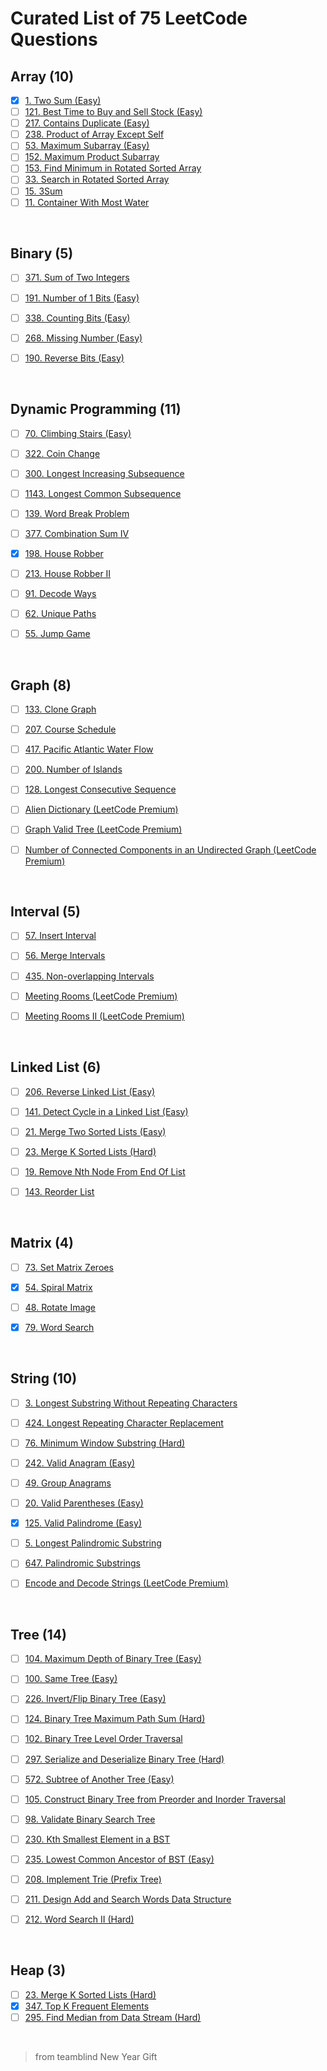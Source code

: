 # Curated List of 75 LeetCode Questions 


## Array (10)

- [x] [1. Two Sum (Easy)](https://leetcode.com/problems/two-sum/)
- [ ] [121. Best Time to Buy and Sell Stock (Easy)](https://leetcode.com/problems/best-time-to-buy-and-sell-stock/)
- [ ] [217. Contains Duplicate (Easy)](https://leetcode.com/problems/contains-duplicate/)
- [ ] [238. Product of Array Except Self](https://leetcode.com/problems/product-of-array-except-self/)
- [ ] [53. Maximum Subarray (Easy)](https://leetcode.com/problems/maximum-subarray/)
- [ ] [152. Maximum Product Subarray](https://leetcode.com/problems/maximum-product-subarray/)
- [ ] [153. Find Minimum in Rotated Sorted Array](https://leetcode.com/problems/find-minimum-in-rotated-sorted-array/)
- [ ] [33. Search in Rotated Sorted Array](https://leetcode.com/problems/search-in-rotated-sorted-array/)
- [ ] [15. 3Sum](https://leetcode.com/problems/3sum/)
- [ ] [11. Container With Most Water](https://leetcode.com/problems/container-with-most-water/)

<br>

## Binary (5)

- [ ] [371. Sum of Two Integers](https://leetcode.com/problems/sum-of-two-integers/)
- [ ] [191. Number of 1 Bits (Easy)](https://leetcode.com/problems/number-of-1-bits/)
- [ ] [338. Counting Bits (Easy)](https://leetcode.com/problems/counting-bits/)
- [ ] [268. Missing Number (Easy)](https://leetcode.com/problems/missing-number/)
- [ ] [190. Reverse Bits (Easy)](https://leetcode.com/problems/reverse-bits/)


<br>

## Dynamic Programming (11)

- [ ] [70. Climbing Stairs (Easy)](https://leetcode.com/problems/climbing-stairs/)
- [ ] [322. Coin Change](https://leetcode.com/problems/coin-change/)
- [ ] [300. Longest Increasing Subsequence](https://leetcode.com/problems/longest-increasing-subsequence/)
- [ ] [1143. Longest Common Subsequence](https://leetcode.com/problems/longest-common-subsequence/)
- [ ] [139. Word Break Problem](https://leetcode.com/problems/word-break/)
- [ ] [377. Combination Sum IV](https://leetcode.com/problems/combination-sum-iv/)
- [x] [198. House Robber](https://leetcode.com/problems/house-robber/)
- [ ] [213. House Robber II](https://leetcode.com/problems/house-robber-ii/)
- [ ] [91. Decode Ways](https://leetcode.com/problems/decode-ways/)
- [ ] [62. Unique Paths](https://leetcode.com/problems/unique-paths/)
- [ ] [55. Jump Game](https://leetcode.com/problems/jump-game/)


<br>

## Graph (8)

- [ ] [133. Clone Graph](https://leetcode.com/problems/clone-graph/)
- [ ] [207. Course Schedule](https://leetcode.com/problems/course-schedule/)
- [ ] [417. Pacific Atlantic Water Flow](https://leetcode.com/problems/pacific-atlantic-water-flow/)
- [ ] [200. Number of Islands](https://leetcode.com/problems/number-of-islands/)
- [ ] [128. Longest Consecutive Sequence](https://leetcode.com/problems/longest-consecutive-sequence/)
- [ ] [Alien Dictionary (LeetCode Premium)](https://leetcode.com/problems/alien-dictionary/)
- [ ] [Graph Valid Tree (LeetCode Premium)](https://leetcode.com/problems/graph-valid-tree/)
- [ ] [Number of Connected Components in an Undirected Graph (LeetCode Premium)](https://leetcode.com/problems/number-of-connected-components-in-an-undirected-graph/)


<br>

## Interval (5)

- [ ] [57. Insert Interval](https://leetcode.com/problems/insert-interval/)
- [ ] [56. Merge Intervals](https://leetcode.com/problems/merge-intervals/)
- [ ] [435. Non-overlapping Intervals](https://leetcode.com/problems/non-overlapping-intervals/)
- [ ] [Meeting Rooms (LeetCode Premium)](https://leetcode.com/problems/meeting-rooms/)
- [ ] [Meeting Rooms II (LeetCode Premium)](https://leetcode.com/problems/meeting-rooms-ii/)


<br>

## Linked List (6)

- [ ] [206. Reverse Linked List (Easy)](https://leetcode.com/problems/reverse-linked-list/)
- [ ] [141. Detect Cycle in a Linked List (Easy)](https://leetcode.com/problems/linked-list-cycle/)
- [ ] [21. Merge Two Sorted Lists (Easy)](https://leetcode.com/problems/merge-two-sorted-lists/)
- [ ] [23. Merge K Sorted Lists (Hard)](https://leetcode.com/problems/merge-k-sorted-lists/)
- [ ] [19. Remove Nth Node From End Of List](https://leetcode.com/problems/remove-nth-node-from-end-of-list/)
- [ ] [143. Reorder List](https://leetcode.com/problems/reorder-list/)


<br>

## Matrix (4)

- [ ] [73. Set Matrix Zeroes](https://leetcode.com/problems/set-matrix-zeroes/)
- [x] [54. Spiral Matrix](https://leetcode.com/problems/spiral-matrix/)
- [ ] [48. Rotate Image](https://leetcode.com/problems/rotate-image/)
- [x] [79. Word Search](https://leetcode.com/problems/word-search/)


<br>

## String (10)

- [ ] [3. Longest Substring Without Repeating Characters](https://leetcode.com/problems/longest-substring-without-repeating-characters/)
- [ ] [424. Longest Repeating Character Replacement](https://leetcode.com/problems/longest-repeating-character-replacement/)
- [ ] [76. Minimum Window Substring (Hard)](https://leetcode.com/problems/minimum-window-substring/)
- [ ] [242. Valid Anagram (Easy)](https://leetcode.com/problems/valid-anagram/)
- [ ] [49. Group Anagrams](https://leetcode.com/problems/group-anagrams/)
- [ ] [20. Valid Parentheses (Easy)](https://leetcode.com/problems/valid-parentheses/)
- [x] [125. Valid Palindrome (Easy)](https://leetcode.com/problems/valid-palindrome/)
- [ ] [5. Longest Palindromic Substring](https://leetcode.com/problems/longest-palindromic-substring/)
- [ ] [647. Palindromic Substrings](https://leetcode.com/problems/palindromic-substrings/)
- [ ] [Encode and Decode Strings (LeetCode Premium)](https://leetcode.com/problems/encode-and-decode-strings/)


<br>

## Tree (14)

- [ ] [104. Maximum Depth of Binary Tree (Easy)](https://leetcode.com/problems/maximum-depth-of-binary-tree/)
- [ ] [100. Same Tree (Easy)](https://leetcode.com/problems/same-tree/)
- [ ] [226. Invert/Flip Binary Tree (Easy)](https://leetcode.com/problems/invert-binary-tree/)
- [ ] [124. Binary Tree Maximum Path Sum (Hard)](https://leetcode.com/problems/binary-tree-maximum-path-sum/)
- [ ] [102. Binary Tree Level Order Traversal](https://leetcode.com/problems/binary-tree-level-order-traversal/)
- [ ] [297. Serialize and Deserialize Binary Tree (Hard)](https://leetcode.com/problems/serialize-and-deserialize-binary-tree/)
- [ ] [572. Subtree of Another Tree (Easy)](https://leetcode.com/problems/subtree-of-another-tree/)
- [ ] [105. Construct Binary Tree from Preorder and Inorder Traversal](https://leetcode.com/problems/construct-binary-tree-from-preorder-and-inorder-traversal/)
- [ ] [98. Validate Binary Search Tree](https://leetcode.com/problems/validate-binary-search-tree/)
- [ ] [230. Kth Smallest Element in a BST](https://leetcode.com/problems/kth-smallest-element-in-a-bst/)
- [ ] [235. Lowest Common Ancestor of BST (Easy)](https://leetcode.com/problems/lowest-common-ancestor-of-a-binary-search-tree/)
- [ ] [208. Implement Trie (Prefix Tree)](https://leetcode.com/problems/implement-trie-prefix-tree/)
- [ ] [211. Design Add and Search Words Data Structure](https://leetcode.com/problems/add-and-search-word-data-structure-design/)
- [ ] [212. Word Search II (Hard)](https://leetcode.com/problems/word-search-ii/)


<br>

## Heap (3)

- [ ] [23. Merge K Sorted Lists (Hard)](https://leetcode.com/problems/merge-k-sorted-lists/)
- [x] [347. Top K Frequent Elements](https://leetcode.com/problems/top-k-frequent-elements/)
- [ ] [295. Find Median from Data Stream (Hard)](https://leetcode.com/problems/find-median-from-data-stream/)

<br>

> from teamblind New Year Gift 
